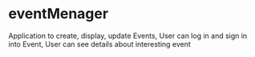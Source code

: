# eventMenager
Application to create, display, update Events, User can log in and sign in into Event, User can see details about interesting event
